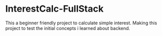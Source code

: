 # InterestCalc-FullStack
This a beginner friendly project to calculate simple interest. Making this project to test the initial concepts i learned about backend. 
